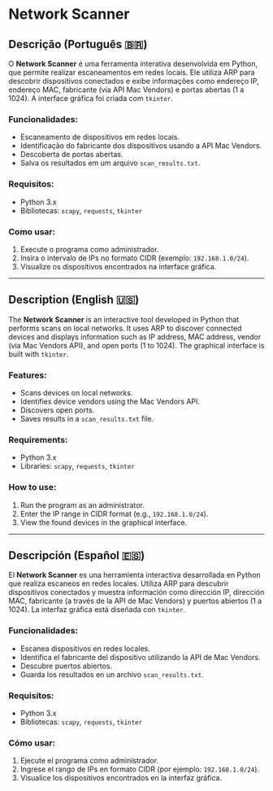 # Network Scanner

## Descrição (Português 🇧🇷)
O **Network Scanner** é uma ferramenta interativa desenvolvida em Python, que permite realizar escaneamentos em redes locais. Ele utiliza ARP para descobrir dispositivos conectados e exibe informações como endereço IP, endereço MAC, fabricante (via API Mac Vendors) e portas abertas (1 a 1024). A interface gráfica foi criada com `tkinter`.

### Funcionalidades:
- Escaneamento de dispositivos em redes locais.
- Identificação do fabricante dos dispositivos usando a API Mac Vendors.
- Descoberta de portas abertas.
- Salva os resultados em um arquivo `scan_results.txt`.

### Requisitos:
- Python 3.x
- Bibliotecas: `scapy`, `requests`, `tkinter`

### Como usar:
1. Execute o programa como administrador.
2. Insira o intervalo de IPs no formato CIDR (exemplo: `192.168.1.0/24`).
3. Visualize os dispositivos encontrados na interface gráfica.

---

## Description (English 🇺🇸)
The **Network Scanner** is an interactive tool developed in Python that performs scans on local networks. It uses ARP to discover connected devices and displays information such as IP address, MAC address, vendor (via Mac Vendors API), and open ports (1 to 1024). The graphical interface is built with `tkinter`.

### Features:
- Scans devices on local networks.
- Identifies device vendors using the Mac Vendors API.
- Discovers open ports.
- Saves results in a `scan_results.txt` file.

### Requirements:
- Python 3.x
- Libraries: `scapy`, `requests`, `tkinter`

### How to use:
1. Run the program as an administrator.
2. Enter the IP range in CIDR format (e.g., `192.168.1.0/24`).
3. View the found devices in the graphical interface.

---

## Descripción (Español 🇪🇸)
El **Network Scanner** es una herramienta interactiva desarrollada en Python que realiza escaneos en redes locales. Utiliza ARP para descubrir dispositivos conectados y muestra información como dirección IP, dirección MAC, fabricante (a través de la API de Mac Vendors) y puertos abiertos (1 a 1024). La interfaz gráfica está diseñada con `tkinter`.

### Funcionalidades:
- Escanea dispositivos en redes locales.
- Identifica el fabricante del dispositivo utilizando la API de Mac Vendors.
- Descubre puertos abiertos.
- Guarda los resultados en un archivo `scan_results.txt`.

### Requisitos:
- Python 3.x
- Bibliotecas: `scapy`, `requests`, `tkinter`

### Cómo usar:
1. Ejecute el programa como administrador.
2. Ingrese el rango de IPs en formato CIDR (por ejemplo: `192.168.1.0/24`).
3. Visualice los dispositivos encontrados en la interfaz gráfica.
